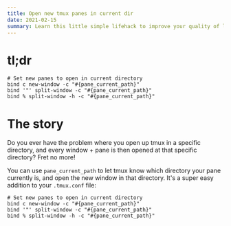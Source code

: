 ```yaml
---
title: Open new tmux panes in current dir
date: 2021-02-15
summary: Learn this little simple lifehack to improve your quality of life
---
```


# tl;dr

```
# Set new panes to open in current directory
bind c new-window -c "#{pane_current_path}"
bind '"' split-window -c "#{pane_current_path}"
bind % split-window -h -c "#{pane_current_path}"
```

# The story

Do you ever have the problem where you open up tmux in a specific directory, and
every window + pane is then opened at that specific directory? Fret no more!

You can use `pane_current_path` to let tmux know which directory your pane
currently is, and open the new window in that directory. It's a super easy
addition to your `.tmux.conf` file:

```
# Set new panes to open in current directory
bind c new-window -c "#{pane_current_path}"
bind '"' split-window -c "#{pane_current_path}"
bind % split-window -h -c "#{pane_current_path}"
```
